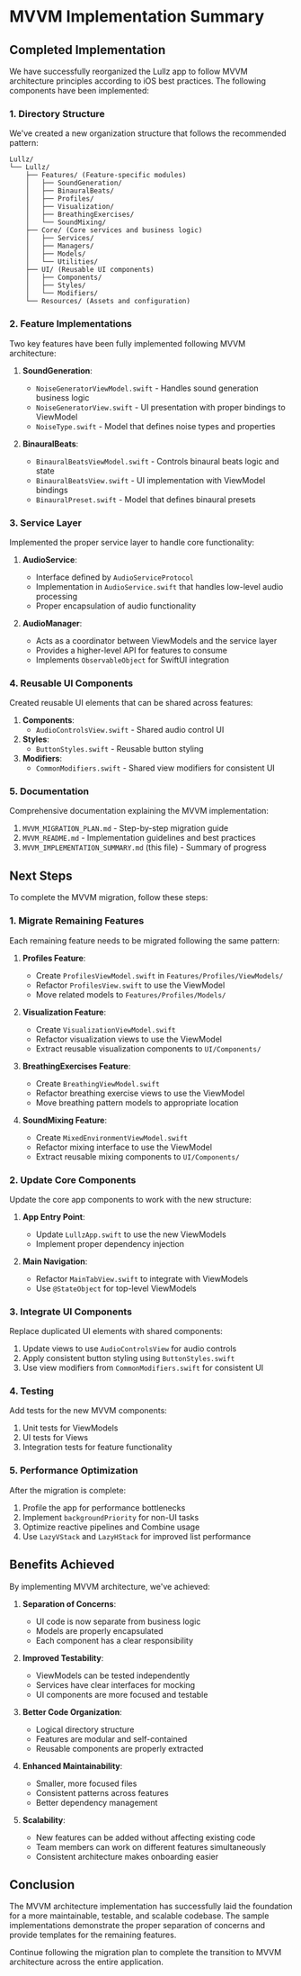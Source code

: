 # MVVM Implementation Summary

## Completed Implementation

We have successfully reorganized the Lullz app to follow MVVM architecture principles according to iOS best practices. The following components have been implemented:

### 1. Directory Structure

We've created a new organization structure that follows the recommended pattern:

```
Lullz/
└── Lullz/
    ├── Features/ (Feature-specific modules)
    │   ├── SoundGeneration/
    │   ├── BinauralBeats/
    │   ├── Profiles/
    │   ├── Visualization/
    │   ├── BreathingExercises/
    │   └── SoundMixing/
    ├── Core/ (Core services and business logic)
    │   ├── Services/
    │   ├── Managers/
    │   ├── Models/
    │   └── Utilities/
    ├── UI/ (Reusable UI components)
    │   ├── Components/
    │   ├── Styles/
    │   └── Modifiers/
    └── Resources/ (Assets and configuration)
```

### 2. Feature Implementations

Two key features have been fully implemented following MVVM architecture:

1. **SoundGeneration**:

   - `NoiseGeneratorViewModel.swift` - Handles sound generation business logic
   - `NoiseGeneratorView.swift` - UI presentation with proper bindings to ViewModel
   - `NoiseType.swift` - Model that defines noise types and properties

2. **BinauralBeats**:
   - `BinauralBeatsViewModel.swift` - Controls binaural beats logic and state
   - `BinauralBeatsView.swift` - UI implementation with ViewModel bindings
   - `BinauralPreset.swift` - Model that defines binaural presets

### 3. Service Layer

Implemented the proper service layer to handle core functionality:

1. **AudioService**:

   - Interface defined by `AudioServiceProtocol`
   - Implementation in `AudioService.swift` that handles low-level audio processing
   - Proper encapsulation of audio functionality

2. **AudioManager**:
   - Acts as a coordinator between ViewModels and the service layer
   - Provides a higher-level API for features to consume
   - Implements `ObservableObject` for SwiftUI integration

### 4. Reusable UI Components

Created reusable UI elements that can be shared across features:

1. **Components**:
   - `AudioControlsView.swift` - Shared audio control UI
2. **Styles**:
   - `ButtonStyles.swift` - Reusable button styling
3. **Modifiers**:
   - `CommonModifiers.swift` - Shared view modifiers for consistent UI

### 5. Documentation

Comprehensive documentation explaining the MVVM implementation:

1. `MVVM_MIGRATION_PLAN.md` - Step-by-step migration guide
2. `MVVM_README.md` - Implementation guidelines and best practices
3. `MVVM_IMPLEMENTATION_SUMMARY.md` (this file) - Summary of progress

## Next Steps

To complete the MVVM migration, follow these steps:

### 1. Migrate Remaining Features

Each remaining feature needs to be migrated following the same pattern:

1. **Profiles Feature**:

   - Create `ProfilesViewModel.swift` in `Features/Profiles/ViewModels/`
   - Refactor `ProfilesView.swift` to use the ViewModel
   - Move related models to `Features/Profiles/Models/`

2. **Visualization Feature**:

   - Create `VisualizationViewModel.swift`
   - Refactor visualization views to use the ViewModel
   - Extract reusable visualization components to `UI/Components/`

3. **BreathingExercises Feature**:

   - Create `BreathingViewModel.swift`
   - Refactor breathing exercise views to use the ViewModel
   - Move breathing pattern models to appropriate location

4. **SoundMixing Feature**:
   - Create `MixedEnvironmentViewModel.swift`
   - Refactor mixing interface to use the ViewModel
   - Extract reusable mixing components to `UI/Components/`

### 2. Update Core Components

Update the core app components to work with the new structure:

1. **App Entry Point**:

   - Update `LullzApp.swift` to use the new ViewModels
   - Implement proper dependency injection

2. **Main Navigation**:
   - Refactor `MainTabView.swift` to integrate with ViewModels
   - Use `@StateObject` for top-level ViewModels

### 3. Integrate UI Components

Replace duplicated UI elements with shared components:

1. Update views to use `AudioControlsView` for audio controls
2. Apply consistent button styling using `ButtonStyles.swift`
3. Use view modifiers from `CommonModifiers.swift` for consistent UI

### 4. Testing

Add tests for the new MVVM components:

1. Unit tests for ViewModels
2. UI tests for Views
3. Integration tests for feature functionality

### 5. Performance Optimization

After the migration is complete:

1. Profile the app for performance bottlenecks
2. Implement `backgroundPriority` for non-UI tasks
3. Optimize reactive pipelines and Combine usage
4. Use `LazyVStack` and `LazyHStack` for improved list performance

## Benefits Achieved

By implementing MVVM architecture, we've achieved:

1. **Separation of Concerns**:

   - UI code is now separate from business logic
   - Models are properly encapsulated
   - Each component has a clear responsibility

2. **Improved Testability**:

   - ViewModels can be tested independently
   - Services have clear interfaces for mocking
   - UI components are more focused and testable

3. **Better Code Organization**:

   - Logical directory structure
   - Features are modular and self-contained
   - Reusable components are properly extracted

4. **Enhanced Maintainability**:

   - Smaller, more focused files
   - Consistent patterns across features
   - Better dependency management

5. **Scalability**:
   - New features can be added without affecting existing code
   - Team members can work on different features simultaneously
   - Consistent architecture makes onboarding easier

## Conclusion

The MVVM architecture implementation has successfully laid the foundation for a more maintainable, testable, and scalable codebase. The sample implementations demonstrate the proper separation of concerns and provide templates for the remaining features.

Continue following the migration plan to complete the transition to MVVM architecture across the entire application.
